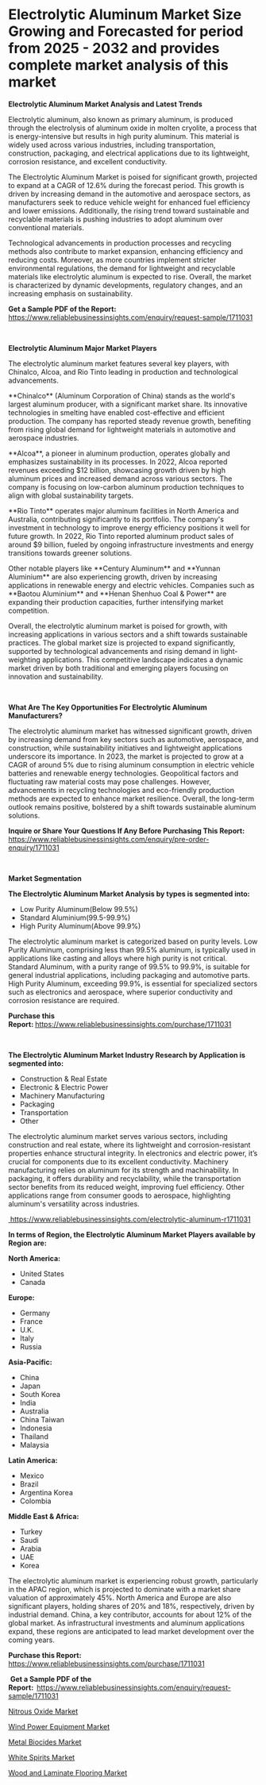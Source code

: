 <p><h1>Electrolytic Aluminum Market Size Growing and Forecasted for period from 2025 - 2032 and provides complete market analysis of this market</h1></p><p><strong>Electrolytic Aluminum Market Analysis and Latest Trends</strong></p>
<p><p>Electrolytic aluminum, also known as primary aluminum, is produced through the electrolysis of aluminum oxide in molten cryolite, a process that is energy-intensive but results in high purity aluminum. This material is widely used across various industries, including transportation, construction, packaging, and electrical applications due to its lightweight, corrosion resistance, and excellent conductivity.</p><p>The Electrolytic Aluminum Market is poised for significant growth, projected to expand at a CAGR of 12.6% during the forecast period. This growth is driven by increasing demand in the automotive and aerospace sectors, as manufacturers seek to reduce vehicle weight for enhanced fuel efficiency and lower emissions. Additionally, the rising trend toward sustainable and recyclable materials is pushing industries to adopt aluminum over conventional materials.</p><p>Technological advancements in production processes and recycling methods also contribute to market expansion, enhancing efficiency and reducing costs. Moreover, as more countries implement stricter environmental regulations, the demand for lightweight and recyclable materials like electrolytic aluminum is expected to rise. Overall, the market is characterized by dynamic developments, regulatory changes, and an increasing emphasis on sustainability.</p></p>
<p><strong>Get a Sample PDF of the Report:&nbsp;</strong> <a href="https://www.reliablebusinessinsights.com/enquiry/request-sample/1711031?utm_campaign=96&utm_medium=2&utm_source=Github&utm_content=ia&utm_term=31032025&utm_id=electrolytic-aluminum">https://www.reliablebusinessinsights.com/enquiry/request-sample/1711031</a></p>
<p>&nbsp;</p>
<p><strong>Electrolytic Aluminum Major Market Players</strong></p>
<p><p>The electrolytic aluminum market features several key players, with Chinalco, Alcoa, and Rio Tinto leading in production and technological advancements. </p><p>**Chinalco** (Aluminum Corporation of China) stands as the world's largest aluminum producer, with a significant market share. Its innovative technologies in smelting have enabled cost-effective and efficient production. The company has reported steady revenue growth, benefiting from rising global demand for lightweight materials in automotive and aerospace industries.</p><p>**Alcoa**, a pioneer in aluminum production, operates globally and emphasizes sustainability in its processes. In 2022, Alcoa reported revenues exceeding $12 billion, showcasing growth driven by high aluminum prices and increased demand across various sectors. The company is focusing on low-carbon aluminum production techniques to align with global sustainability targets.</p><p>**Rio Tinto** operates major aluminum facilities in North America and Australia, contributing significantly to its portfolio. The company's investment in technology to improve energy efficiency positions it well for future growth. In 2022, Rio Tinto reported aluminum product sales of around $9 billion, fueled by ongoing infrastructure investments and energy transitions towards greener solutions.</p><p>Other notable players like **Century Aluminum** and **Yunnan Aluminium** are also experiencing growth, driven by increasing applications in renewable energy and electric vehicles. Companies such as **Baotou Aluminium** and **Henan Shenhuo Coal & Power** are expanding their production capacities, further intensifying market competition.</p><p>Overall, the electrolytic aluminum market is poised for growth, with increasing applications in various sectors and a shift towards sustainable practices. The global market size is projected to expand significantly, supported by technological advancements and rising demand in light-weighting applications. This competitive landscape indicates a dynamic market driven by both traditional and emerging players focusing on innovation and sustainability.</p></p>
<p>&nbsp;</p>
<p><strong>What Are The Key Opportunities For Electrolytic Aluminum Manufacturers?</strong></p>
<p><p>The electrolytic aluminum market has witnessed significant growth, driven by increasing demand from key sectors such as automotive, aerospace, and construction, while sustainability initiatives and lightweight applications underscore its importance. In 2023, the market is projected to grow at a CAGR of around 5% due to rising aluminum consumption in electric vehicle batteries and renewable energy technologies. Geopolitical factors and fluctuating raw material costs may pose challenges. However, advancements in recycling technologies and eco-friendly production methods are expected to enhance market resilience. Overall, the long-term outlook remains positive, bolstered by a shift towards sustainable aluminum solutions.</p></p>
<p><strong>Inquire or Share Your Questions If Any Before Purchasing This Report:</strong> <a href="https://www.reliablebusinessinsights.com/enquiry/pre-order-enquiry/1711031?utm_campaign=96&utm_medium=2&utm_source=Github&utm_content=ia&utm_term=31032025&utm_id=electrolytic-aluminum">https://www.reliablebusinessinsights.com/enquiry/pre-order-enquiry/1711031</a></p>
<p>&nbsp;</p>
<p><strong>Market Segmentation</strong></p>
<p><strong>The Electrolytic Aluminum Market Analysis by types is segmented into:</strong></p>
<p><ul><li>Low Purity Aluminum(Below 99.5%)</li><li>Standard Aluminium(99.5-99.9%)</li><li>High Purity Aluminum(Above 99.9%)</li></ul></p>
<p><p>The electrolytic aluminum market is categorized based on purity levels. Low Purity Aluminum, comprising less than 99.5% aluminum, is typically used in applications like casting and alloys where high purity is not critical. Standard Aluminum, with a purity range of 99.5% to 99.9%, is suitable for general industrial applications, including packaging and automotive parts. High Purity Aluminum, exceeding 99.9%, is essential for specialized sectors such as electronics and aerospace, where superior conductivity and corrosion resistance are required.</p></p>
<p><strong>Purchase this Report:&nbsp;</strong><a href="https://www.reliablebusinessinsights.com/purchase/1711031?utm_campaign=96&utm_medium=2&utm_source=Github&utm_content=ia&utm_term=31032025&utm_id=electrolytic-aluminum">https://www.reliablebusinessinsights.com/purchase/1711031</a></p>
<p>&nbsp;</p>
<p><strong>The Electrolytic Aluminum Market Industry Research by Application is segmented into:</strong></p>
<p><ul><li>Construction & Real Estate</li><li>Electronic & Electric Power</li><li>Machinery Manufacturing</li><li>Packaging</li><li>Transportation</li><li>Other</li></ul></p>
<p><p>The electrolytic aluminum market serves various sectors, including construction and real estate, where its lightweight and corrosion-resistant properties enhance structural integrity. In electronics and electric power, it’s crucial for components due to its excellent conductivity. Machinery manufacturing relies on aluminum for its strength and machinability. In packaging, it offers durability and recyclability, while the transportation sector benefits from its reduced weight, improving fuel efficiency. Other applications range from consumer goods to aerospace, highlighting aluminum's versatility across industries.</p></p>
<p><a href="https://www.reliablebusinessinsights.com/electrolytic-aluminum-r1711031?utm_campaign=96&utm_medium=2&utm_source=Github&utm_content=ia&utm_term=31032025&utm_id=electrolytic-aluminum">&nbsp;https://www.reliablebusinessinsights.com/electrolytic-aluminum-r1711031</a></p>
<p><strong>In terms of Region, the Electrolytic Aluminum Market Players available by Region are:</strong></p>
<p>
    <p> <strong> North America: </strong>
        <ul>
            <li>United States</li>
            <li>Canada</li>
        </ul>
        </p> 
    <p> <strong> Europe: </strong>
        <ul>
            <li>Germany</li>
            <li>France</li>
            <li>U.K.</li>
            <li>Italy</li>
            <li>Russia</li>
        </ul>
        </p> 
    <p> <strong> Asia-Pacific: </strong>
        <ul>
            <li>China</li>
            <li>Japan</li>
            <li>South Korea</li>
            <li>India</li>
            <li>Australia</li>
            <li>China Taiwan</li>
            <li>Indonesia</li>
            <li>Thailand</li>
            <li>Malaysia</li>
        </ul>
        </p> 
    <p> <strong> Latin America: </strong>
        <ul>
            <li>Mexico</li>
            <li>Brazil</li>
            <li>Argentina Korea</li>
            <li>Colombia</li>
        </ul>
        </p> 
    <p> <strong> Middle East & Africa: </strong>
        <ul>
            <li>Turkey</li>
            <li>Saudi</li>
            <li>Arabia</li>
            <li>UAE</li>
            <li>Korea</li>
        </ul>
    </p>
    </p>
<p><p>The electrolytic aluminum market is experiencing robust growth, particularly in the APAC region, which is projected to dominate with a market share valuation of approximately 45%. North America and Europe are also significant players, holding shares of 20% and 18%, respectively, driven by industrial demand. China, a key contributor, accounts for about 12% of the global market. As infrastructural investments and aluminum applications expand, these regions are anticipated to lead market development over the coming years.</p></p>
<p><strong>Purchase this Report: </strong><a href="https://www.reliablebusinessinsights.com/purchase/1711031?utm_campaign=96&utm_medium=2&utm_source=Github&utm_content=ia&utm_term=31032025&utm_id=electrolytic-aluminum">https://www.reliablebusinessinsights.com/purchase/1711031</a></p>
<p>&nbsp;<strong>Get a Sample PDF of the Report:&nbsp;&nbsp;</strong><a href="https://www.reliablebusinessinsights.com/enquiry/request-sample/1711031?utm_campaign=96&utm_medium=2&utm_source=Github&utm_content=ia&utm_term=31032025&utm_id=electrolytic-aluminum">https://www.reliablebusinessinsights.com/enquiry/request-sample/1711031</a></p>
<p><strong></strong></p>
<p><p><a href="https://github.com/sekohlorik/Market-Research-Report-List-1/blob/main/nitrous-oxide-market.md?utm_campaign=96&utm_medium=2&utm_source=Github&utm_content=ia&utm_term=31032025&utm_id=electrolytic-aluminum">Nitrous Oxide Market</a></p><p><a href="https://github.com/brabolyrah3h/Market-Research-Report-List-1/blob/main/wind-power-equipment-market.md?utm_campaign=96&utm_medium=2&utm_source=Github&utm_content=ia&utm_term=31032025&utm_id=electrolytic-aluminum">Wind Power Equipment Market</a></p><p><a href="https://github.com/nicoytabiz7/Market-Research-Report-List-1/blob/main/metal-biocides-market.md?utm_campaign=96&utm_medium=2&utm_source=Github&utm_content=ia&utm_term=31032025&utm_id=electrolytic-aluminum">Metal Biocides Market</a></p><p><a href="https://github.com/avirsuckra/Market-Research-Report-List-1/blob/main/white-spirits-market.md?utm_campaign=96&utm_medium=2&utm_source=Github&utm_content=ia&utm_term=31032025&utm_id=electrolytic-aluminum">White Spirits Market</a></p><p><a href="https://github.com/timayuethem/Market-Research-Report-List-1/blob/main/wood-and-laminate-flooring-market.md?utm_campaign=96&utm_medium=2&utm_source=Github&utm_content=ia&utm_term=31032025&utm_id=electrolytic-aluminum">Wood and Laminate Flooring Market</a></p></p>